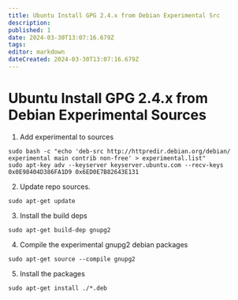 ```yaml
---
title: Ubuntu Install GPG 2.4.x from Debian Experimental Src
description: 
published: 1
date: 2024-03-30T13:07:16.679Z
tags: 
editor: markdown
dateCreated: 2024-03-30T13:07:16.679Z
---
```


# Ubuntu Install GPG 2.4.x from Debian Experimental Sources


1. Add experimental to sources
```
sudo bash -c "echo 'deb-src http://httpredir.debian.org/debian/ experimental main contrib non-free' > experimental.list"
sudo apt-key adv --keyserver keyserver.ubuntu.com --recv-keys 0x0E98404D386FA1D9 0x6ED0E7B82643E131
```

2. Update repo sources.
```
sudo apt-get update
```

3. Install the build deps
```
sudo apt-get build-dep gnupg2
```

4. Compile the experimental gnupg2 debian packages
```
sudo apt-get source --compile gnupg2
```

5. Install the packages
```
sudo apt-get install ./*.deb
```